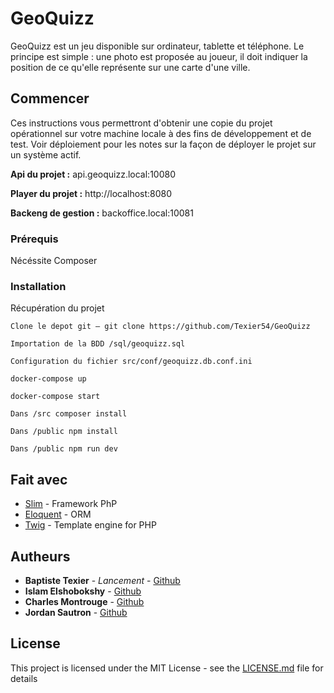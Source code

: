 # GeoQuizz

GeoQuizz est un jeu disponible sur ordinateur, tablette et téléphone. Le principe est simple : une photo est proposée au joueur, il doit indiquer la position de ce qu'elle représente sur une carte d'une ville.

## Commencer

Ces instructions vous permettront d'obtenir une copie du projet opérationnel sur votre machine locale à des fins de développement et de test. Voir déploiement pour les notes sur la façon de déployer le projet sur un système actif.

**Api du projet :** api.geoquizz.local:10080

**Player du projet :** http://localhost:8080

**Backeng de gestion :** backoffice.local:10081


### Prérequis

Nécéssite Composer

### Installation

Récupération du projet

```
Clone le depot git — git clone https://github.com/Texier54/GeoQuizz
```

```
Importation de la BDD /sql/geoquizz.sql
```

```
Configuration du fichier src/conf/geoquizz.db.conf.ini
```

```
docker-compose up
```

```
docker-compose start
```

```
Dans /src composer install
```

```
Dans /public npm install
```

```
Dans /public npm run dev
```

## Fait avec

* [Slim](https://www.slimframework.com/) - Framework PhP
* [Eloquent](https://laravel.com/docs/5.0/eloquent) - ORM
* [Twig](https://twig.symfony.com/) - Template engine for PHP

## Autheurs

* **Baptiste Texier** - *Lancement* - [Github](https://github.com/texier54)
* **Islam Elshobokshy** - [Github](https://github.com/elshobokshy)
* **Charles Montrouge** - [Github](https://github.com/Charles974)
* **Jordan Sautron** - [Github](https://github.com/Voytsu)

## License

This project is licensed under the MIT License - see the [LICENSE.md](LICENSE.md) file for details


